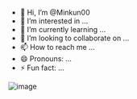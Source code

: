 - 👋 Hi, I’m @Minkun00
- 👀 I’m interested in ...
- 🌱 I’m currently learning ...
- 💞️ I’m looking to collaborate on ...
- 📫 How to reach me ...
- 😄 Pronouns: ...
- ⚡ Fun fact: ...

<!---
Minkun00/Minkun00 is a ✨ special ✨ repository because its `README.md` (this file) appears on your GitHub profile.
You can click the Preview link to take a look at your changes.
--->

![image](https://github.com/Minkun00/Minkun00/assets/139968456/0c1eefe5-e95d-43ac-8dae-612a84da7266)

